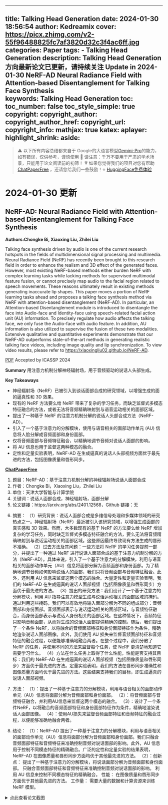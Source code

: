 
---
title: Talking Head Generation
date: 2024-01-30 18:56:54
author: Kedreamix
cover: https://picx.zhimg.com/v2-55f96488825fc7af3820d32c3f4ac6ff.jpg
categories: Paper
tags:
    - Talking Head Generation
description: Talking Head Generation 方向最新论文已更新，请持续关注 Update in 2024-01-30  NeRF-AD Neural Radiance Field with Attention-based Disentanglement for   Talking Face Synthesis  
keywords: Talking Head Generation
toc:
toc_number: false
toc_style_simple: true
copyright:
copyright_author:
copyright_author_href:
copyright_url:
copyright_info:
mathjax: true
katex:
aplayer:
highlight_shrink:
aside:
---

>⚠️ 以下所有内容总结都来自于 Google的大语言模型[Gemini-Pro](https://ai.google.dev/)的能力，如有错误，仅供参考，谨慎使用
>🔴 请注意：千万不要用于严肃的学术场景，只能用于论文阅读前的初筛！
>💗 如果您觉得我们的项目对您有帮助 [ChatPaperFree](https://github.com/Kedreamix/ChatPaperFree) ，还请您给我们一些鼓励！⭐️ [HuggingFace免费体验](https://huggingface.co/spaces/Kedreamix/ChatPaperFree)

# 2024-01-30 更新


## NeRF-AD: Neural Radiance Field with Attention-based Disentanglement for   Talking Face Synthesis

**Authors:Chongke Bi, Xiaoxing Liu, Zhilei Liu**

Talking face synthesis driven by audio is one of the current research hotspots in the fields of multidimensional signal processing and multimedia. Neural Radiance Field (NeRF) has recently been brought to this research field in order to enhance the realism and 3D effect of the generated faces. However, most existing NeRF-based methods either burden NeRF with complex learning tasks while lacking methods for supervised multimodal feature fusion, or cannot precisely map audio to the facial region related to speech movements. These reasons ultimately result in existing methods generating inaccurate lip shapes. This paper moves a portion of NeRF learning tasks ahead and proposes a talking face synthesis method via NeRF with attention-based disentanglement (NeRF-AD). In particular, an Attention-based Disentanglement module is introduced to disentangle the face into Audio-face and Identity-face using speech-related facial action unit (AU) information. To precisely regulate how audio affects the talking face, we only fuse the Audio-face with audio feature. In addition, AU information is also utilized to supervise the fusion of these two modalities. Extensive qualitative and quantitative experiments demonstrate that our NeRF-AD outperforms state-of-the-art methods in generating realistic talking face videos, including image quality and lip synchronization. To view video results, please refer to https://xiaoxingliu02.github.io/NeRF-AD. 

[PDF](http://arxiv.org/abs/2401.12568v1) Accepted by ICASSP 2024

**Summary**
用注意力机制分解神经辐射场，用于音频驱动的说话人头部生成。

**Key Takeaways**
- 神经辐射场（NeRF）已被引入到谈话面部合成的研究领域，以增强生成的面的逼真性和 3D 效果。
- 现有的 NeRF 方法要么给 NeRF 带来了复杂的学习任务，而缺乏监督式多模态特征融合的方法，或者无法将音频精确映射到与语音运动相关的面部区域。
- 提出了一种基于 NeRF 的注意力机制分解的说话人头部合成方法（NeRF-AD）。
- 引入了一个基于注意力的分解模块，使用与语音相关的面部动作单元 (AU) 信息将人脸分解成音频面部和身份面部。
- 仅将音频面部与音频特征融合，以精确地调节音频对说话人面部的影响。
- 将 AU 信息也用于监督这两种模态的融合。
- 定性和定量实验表明，NeRF-AD 在生成逼真的说话人头部视频方面优于最先进的方法，包括图像质量和唇形同步。

**[ChatPaperFree](https://huggingface.co/spaces/Kedreamix/ChatPaperFree)**

<ol>
<li>题目：NeRF-AD：基于注意力机制分解的神经辐射场说话人面部合成</li>
<li>作者：Chongke Bi，Xiaoxing Liu，Zhilei Liu</li>
<li>单位：天津大学智能与计算学院</li>
<li>关键词：说话人面部合成，神经辐射场，面部分解</li>
<li>论文链接：https://arxiv.org/abs/2401.12568，Github 链接：无</li>
<li>
<p>摘要：
（1）研究背景：说话人面部合成是多维信号处理和多媒体领域的研究热点之一。神经辐射场（NeRF）最近被引入该研究领域，以增强生成面部的真实感和 3D 效果。然而，大多数现有的基于 NeRF 的方法要么给 NeRF 增加复杂的学习任务，同时缺乏监督式多模态特征融合的方法，要么无法将音频精确映射到与说话运动相关的面部区域。这些原因最终导致现有方法生成的唇形不准确。
（2）过去方法及其问题：一些方法将 NeRF 的学习任务提前一部分，并提出了一种通过 NeRF 进行说话人面部合成的基于注意力机制分解的方法（NeRF-AD）。具体来说，引入了一个基于注意力的分解模块，利用与语音相关的面部动作单元（AU）信息将面部分解为音频面部和身份面部。为了精确地调节音频如何影响说话人的面部，我们只将音频面部与音频特征融合。此外，还利用 AU 信息来监督这两个模态的融合。大量定性和定量实验表明，我们的 NeRF-AD 在生成逼真的说话人面部视频（包括图像质量和唇形同步）方面优于最先进的方法。
（3）提出的研究方法：我们设计了一个基于注意力的分解模块，利用 AU 指导注意力模型生成与说话运动相关的面部区域的掩码。通过利用这些掩码，我们可以有效地将输入面部分解为不同的组成部分：音频面部和身份面部。音频面部表示与说话运动相关的面部区域，与音频特征融合，而身份面部表示与说话人身份相关的面部区域。在这种情况下，音频特征只影响音频面部，从而对生成的说话人面部提供精确的控制。随后，我们提出了一个条件 NeRF，以将融合的音频面部特征和身份面部特征作为条件，精确地渲染说话人面部图像。此外，我们使用 AU 损失来监督音频面部特征和音频特征的融合过程，以便能够准确地融合两者。在整个过程中，我们分散了 NeRF 的任务，并使用不同的方法来监督每个任务，使 NeRF 更清楚地知道它需要学习什么。
（4）方法在什么任务上取得了什么性能，性能是否支持其目标：我们的 NeRF-AD 在生成逼真的说话人面部视频（包括图像质量和唇形同步）方面优于最先进的方法。定量实验表明，我们的方法在唇形同步准确性和图像质量方面均优于最先进的方法。这些结果支持我们的目标，即生成逼真的说话人面部视频。</p>
</li>
<li>
<p>方法：
（1）：提出了一种基于注意力的分解模块，利用与语音相关的面部动作单元（AU）信息将面部分解为音频面部和身份面部。
（2）：将音频面部与音频特征融合，并利用AU信息来监督这两个模态的融合。
（3）：设计了一个条件NeRF，以将融合的音频面部特征和身份面部特征作为条件，精确地渲染说话人面部图像。
（4）：使用AU损失来监督音频面部特征和音频特征的融合过程，以便能够准确地融合两者。</p>
</li>
<li>
<p>结论：
（1）：NeRF-AD 提出了一种基于注意力的分解模块，利用与语音相关的面部动作单元（AU）信息将面部分解为音频面部和身份面部。我们只融合音频面部特征和音频特征来准确控制音频对说话面部的影响。此外，AU 信息用于控制不同模态特征的精确融合。广泛的定性和定量实验的结果表明，NeRF-AD 在图像质量和唇形同步方面均优于其他最先进的方法。
（2）：创新点：
提出了一种基于注意力的分解模块，将说话面部分解为音频面部和身份面部。
只融合音频面部特征和音频特征来准确控制音频对说话面部的影响。
利用 AU 信息来控制不同模态特征的精确融合。
性能：
在图像质量和唇形同步方面优于其他最先进的方法。
工作量：
需要大量的数据和计算资源来训练 NeRF 模型。</p>
</li>
</ol>


<details>
  <summary>点此查看论文截图</summary>
<img src="https://picx.zhimg.com/v2-964938af99e1099b95b512a910ce466c.jpg" align="middle">
<img src="https://picx.zhimg.com/v2-39deb199fcbfcf9dedfebf11b5272218.jpg" align="middle">
<img src="https://picx.zhimg.com/v2-d53c04a42d143a126e5b391f40684f6a.jpg" align="middle">
<img src="https://picx.zhimg.com/v2-55f96488825fc7af3820d32c3f4ac6ff.jpg" align="middle">
<img src="https://pic1.zhimg.com/v2-1072a698b0f056bb4d49ab4715962395.jpg" align="middle">
</details>





